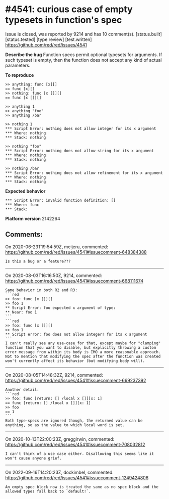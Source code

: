 
#4541: curious case of empty typesets in function's spec
================================================================================
Issue is closed, was reported by 9214 and has 10 comment(s).
[status.built] [status.tested] [type.review] [test.written]
<https://github.com/red/red/issues/4541>

**Describe the bug**
Function specs permit optional typesets for arguments. If such typeset is empty, then the function does not accept any kind of actual parameters.

**To reproduce**
```red
>> anything: func [x][]
== func [x][]
>> nothing: func [x []][]
== func [x []][]

>> anything 1
>> anything "foo"
>> anything /bar

>> nothing 1
*** Script Error: nothing does not allow integer for its x argument
*** Where: nothing
*** Stack: nothing  

>> nothing "foo"
*** Script Error: nothing does not allow string for its x argument
*** Where: nothing
*** Stack: nothing  

>> nothing /bar
*** Script Error: nothing does not allow refinement for its x argument
*** Where: nothing
*** Stack: nothing  
```

**Expected behavior**
```red
*** Script Error: invalid function definition: []
*** Where: func
*** Stack:  
```

**Platform version**
2142264


Comments:
--------------------------------------------------------------------------------

On 2020-06-23T19:54:59Z, meijeru, commented:
<https://github.com/red/red/issues/4541#issuecomment-648384388>

    Is this a bug or a feature???

--------------------------------------------------------------------------------

On 2020-08-03T16:16:50Z, 9214, commented:
<https://github.com/red/red/issues/4541#issuecomment-668111674>

    Same behavior in both R2 and R3:
    ```red
    >> foo: func [x []][]
    >> foo 1
    ** Script Error: foo expected x argument of type:
    ** Near: foo 1
    ```
    ```red
    >> foo: func [x []][]
    >> foo 1
    ** Script error: foo does not allow integer! for its x argument
    ```
    I can't really see any use-case for that, except maybe for "clamping" function that you want to disable, but explicitly throwing a custom error message from within its body is IMO a more reasonable approach. Not to mention that modifying the spec after the function was created won't currently affect its behavior (but modifying body will).

--------------------------------------------------------------------------------

On 2020-08-05T14:48:32Z, 9214, commented:
<https://github.com/red/red/issues/4541#issuecomment-669237392>

    Another detail:
    ```red
    >> foo: func [return: [] /local x []][x: 1]
    == func [return: [] /local x []][x: 1]
    >> foo
    == 1
    ```
    Both type-specs are ignored though, the returned value can be anything, so as the value to which local word is set.

--------------------------------------------------------------------------------

On 2020-10-13T22:00:23Z, greggirwin, commented:
<https://github.com/red/red/issues/4541#issuecomment-708032812>

    I can't think of a use case either. Disallowing this seems like it won't cause anyone grief.

--------------------------------------------------------------------------------

On 2022-09-16T14:20:23Z, dockimbel, commented:
<https://github.com/red/red/issues/4541#issuecomment-1249424806>

    An empty spec block now is treated the same as no spec block and the allowed types fall back to `default!`.

